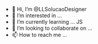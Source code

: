 - 👋 Hi, I’m @LLSolucaoDesigner
- 👀 I’m interested in ...
- 🌱 I’m currently learning ... JS
- 💞️ I’m looking to collaborate on ...
- 📫 How to reach me ...

<!---
LLSolucaoDesigner/LLSolucaoDesigner is a ✨ special ✨ repository because its `README.md` (this file) appears on your GitHub profile.
You can click the Preview link to take a look at your changes.
--->
